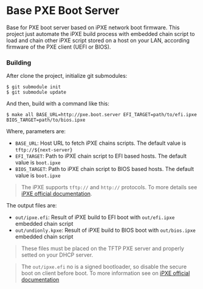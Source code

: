 # Base PXE Boot Server
Base for PXE boot server based on iPXE network boot firmware. This project just automate the iPXE build process with embedded chain script to load and chain other iPXE script stored on a host on your LAN, according firmware of the PXE client (UEFI or BIOS).

### Building

After clone the project,  initialize git submodules:
```
$ git submodule init
$ git submodule update
```

And then, build with a command like this:
```
$ make all BASE_URL=http://pxe.boot.server EFI_TARGET=path/to/efi.ipxe BIOS_TARGET=path/to/bios.ipxe
```
Where, parameters are:
 - `BASE_URL`: Host URL to fetch iPXE chains scripts. The default value is `tftp://${next-server}`
 - `EFI_TARGET`: Path to iPXE chain script to EFI based hosts. The default value is `boot.ipxe`
 - `BIOS_TARGET`: Path to iPXE chain script to BIOS based hosts. The default value is `boot.ipxe`

> The iPXE supports `tftp://` and `http://` protocols. To more details see [iPXE official documentation](https://ipxe.org/start).

The output files are:
 - `out/ipxe.efi`: Result of iPXE build to EFI boot with `out/efi.ipxe` embedded chain script
 - `out/undionly.kpxe`: Result of iPXE build to BIOS boot with `out/bios.ipxe` embedded chain script

> These files must be placed on the TFTP PXE server and properly setted on your DHCP server.

> The `out/ipxe.efi` no is a signed bootloader, so disable the secure boot on client before boot. To more information see on [iPXE official documentation](https://ipxe.org/appnote/etoken)
